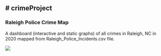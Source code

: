 <h2># crimeProject </h2>

<h3>Raleigh Police Crime Map</h3>

A dashboard (interactive and static graphs) of all crimes in Raleigh, NC in 2020 mapped from Raleigh_Police_Incidents.csv file.


![](https://media.giphy.com/media/dwgThgCnvoeXMi4GBG/giphy.gif)
